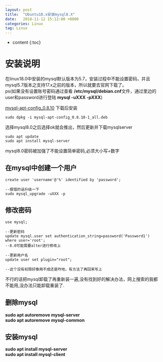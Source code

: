 ```yaml
---
layout: post
title:  "Ubuntu18.x安装mysql8.X"
date:   2018-11-12 15:12:00 +0800
categories: Linux
tag: Linux
---
```


* content
{:toc}

# 安装说明

在linux18.0中安装的mysql默认版本为5.7，安装过程中不能设置密码，并且mysql5.7版本之支持17.x之前的版本，所以就要去官网下载了。  
ps(如果没有设置账号密码通过查看 **/etc/mysql/debian.cnf**文件，通过里边的user和password进行登陆 **mysql -uXXX -pXXX**)

[mysql-apt-config_0.8.10](https://dev.mysql.com/downloads/repo/apt/)
下载后安装

```mysql
sudo dpkg -i mysql-apt-config_0.8.10-1_all.deb
```

选择mysql8.0之后选择ok就会推出，然后更新并下载mysqlserver

```ubuntu
sudo apt update
sudo apt install mysql-server
```

mysql8.0密码被加强了不能设置简单密码,必须大小写+数字

## 在mysql中创建一个用户

```mysql
create user 'username'@'%' identified by 'password';

--报错的话升级一下
sudo mysql_upgrade -uXXX -p
```

## 修改密码

```mysql
use mysql;

--更新密码
update mysql.user set authentication_string=password('Password1') where user='root';
--8.0可能需要alter进行修改上

--更新用户名
update user set plugin="root";

--这个没有权限好像用不成还是咋地，有方法了再回来写上
```

不行的话把mysql卸载了再重新装一遍,没有找到好的解决办法，网上搜索的我都不能用,没办法只能卸载重装了.

## 删除mysql

**sudo apt autoremove mysql-server**  
**sudo apt autoremove mysql-common**

## 安装mysql

**sudo apt install mysql-server**  
**sudo apt install mysql-client**
